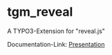 # tgm_reveal
A TYPO3-Extension for "reveal.js"

Documentation-Link: [Presentation](http://demo.teamgeist-medien.de/tgm-reveal-presentation.html)